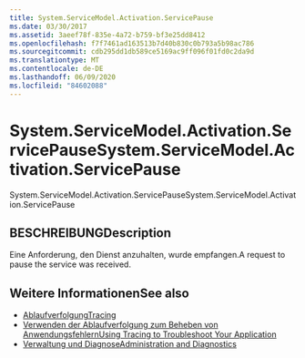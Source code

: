 ```yaml
---
title: System.ServiceModel.Activation.ServicePause
ms.date: 03/30/2017
ms.assetid: 3aeef78f-835e-4a72-b759-bf3e25dd8412
ms.openlocfilehash: f7f7461ad163513b7d40b830c0b793a5b98ac786
ms.sourcegitcommit: cdb295dd1db589ce5169ac9ff096f01fd0c2da9d
ms.translationtype: MT
ms.contentlocale: de-DE
ms.lasthandoff: 06/09/2020
ms.locfileid: "84602088"
---
```

# <a name="systemservicemodelactivationservicepause"></a><span data-ttu-id="c0a24-102">System.ServiceModel.Activation.ServicePause</span><span class="sxs-lookup"><span data-stu-id="c0a24-102">System.ServiceModel.Activation.ServicePause</span></span>
<span data-ttu-id="c0a24-103">System.ServiceModel.Activation.ServicePause</span><span class="sxs-lookup"><span data-stu-id="c0a24-103">System.ServiceModel.Activation.ServicePause</span></span>  
  
## <a name="description"></a><span data-ttu-id="c0a24-104">BESCHREIBUNG</span><span class="sxs-lookup"><span data-stu-id="c0a24-104">Description</span></span>  
 <span data-ttu-id="c0a24-105">Eine Anforderung, den Dienst anzuhalten, wurde empfangen.</span><span class="sxs-lookup"><span data-stu-id="c0a24-105">A request to pause the service was received.</span></span>  
  
## <a name="see-also"></a><span data-ttu-id="c0a24-106">Weitere Informationen</span><span class="sxs-lookup"><span data-stu-id="c0a24-106">See also</span></span>

- [<span data-ttu-id="c0a24-107">Ablaufverfolgung</span><span class="sxs-lookup"><span data-stu-id="c0a24-107">Tracing</span></span>](index.md)
- [<span data-ttu-id="c0a24-108">Verwenden der Ablaufverfolgung zum Beheben von Anwendungsfehlern</span><span class="sxs-lookup"><span data-stu-id="c0a24-108">Using Tracing to Troubleshoot Your Application</span></span>](using-tracing-to-troubleshoot-your-application.md)
- [<span data-ttu-id="c0a24-109">Verwaltung und Diagnose</span><span class="sxs-lookup"><span data-stu-id="c0a24-109">Administration and Diagnostics</span></span>](../index.md)
